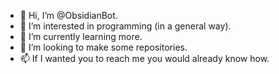 - 👋 Hi, I’m @ObsidianBot.
- 👀 I’m interested in programming (in a general way).
- 🌱 I’m currently learning more.
- 💞️ I’m looking to make some repositories.
- 📫 If I wanted you to reach me you would already know how.
